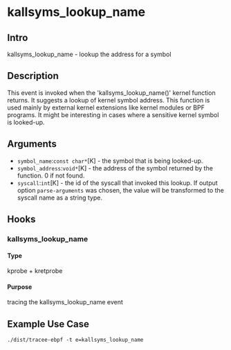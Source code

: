 # kallsyms_lookup_name

## Intro
kallsyms_lookup_name - lookup the address for a symbol

## Description
This event is invoked when the 'kallsyms_lookup_name()' kernel function returns. 
It suggests a lookup of kernel symbol address.
This function is used mainly by external kernel extensions like kernel modules or BPF programs.
It might be interesting in cases where a sensitive kernel symbol is looked-up.

## Arguments
* `symbol_name`:`const char*`[K] - the symbol that is being looked-up.
* `symbol_address`:`void*`[K] - the address of the symbol returned by the function. 0 if not found.
* `syscall`:`int`[K] - the id of the syscall that invoked this lookup. If output option `parse-arguments` was chosen, the value will be transformed to the syscall name as a string type.

## Hooks
### kallsyms_lookup_name
#### Type
kprobe + kretprobe
#### Purpose
tracing the kallsyms_lookup_name event

## Example Use Case
`./dist/tracee-ebpf -t e=kallsyms_lookup_name`
